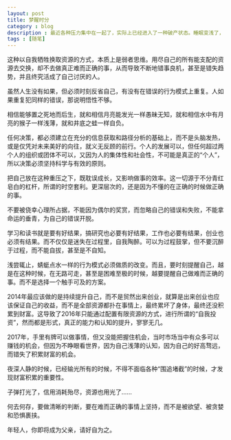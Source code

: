 ```yaml
---
layout: post
title: 梦醒时分
category : blog
description : 最近各种压力集中在一起了，实际上已经进入了一种破产状态。睡眠变浅了，某夜梦醒之后有感。
tags : [随笔]
---
```


这种以自我牺牲换取资源的方式，本质上是弱者思维。用尽自己的所有能支配的资源去交换，却不去做真正难而正确的事，从而导致不断地错事良机，甚至是错失趋势，并且终究活成了自己讨厌的人。

虽然人生没有如果，但必须时刻反省自己，有没有在错误的行为模式上重复。人如果重复犯同样的错误，那说明悟性不够。

相信能够置之死地而后生，就和相信月亮能发光一样愚昧无知，就和相信水中有月亮的猴子一样浅薄，就和井底之蛙一样自负。

任何决策，都必须建立在充分的信息获取和路径分析的基础上，而不是头脑发热，或是仅凭对未来美好的向往，就义无反顾的前行。个人的发展可以，但任何超过两个人的组织或团体不可以，又因为人的集体性和社会性，不可能是真正的“个人”，所以决策必须坚持科学与有效的原则。

把自己放在这种重压之下，既耽误成长，又影响做事的效率。这一切源于不分青红皂白的杠杆，所谓的时空套利。更深层次的，还是因为不懂的在正确的时候做正确的事。

不要被侥幸心理所占据，不能因为偶尔的奖赏，而忽略自己的错误和失败，不能拿命运的垂青，为自己的错误开脱。

学习和读书就是要有好结果，搞研究也必要有好结果，工作也必要有结果，创业也必须有结果。而不仅仅是迷失在过程里，自我陶醉。可以为过程鼓掌，但不要沉醉于过程，而不能自拔，甚至是不自知。

浅尝辄止，蜻蜓点水一样的行为模式必须做质的改变。而且，要时刻提醒自己，越是在这种时候，在无路可走，甚至是困难至极的时候，越要提醒自己做难而正确的事。而不是选择一个触手可及的方案。

2014年最应该做的是持续提升自己，而不是贸然出来创业，就算是出来创业也应该保证自己的收益，而不是全部资源都扑在事情上，最终累坏了身体，最终还没积累到财富。这导致了2016年只能通过配置有限资源的方式，进行所谓的“自我投资”，然而都是形式，真正的能力和认知的提升，寥寥无几。

2017年，手里有牌可以做事情，但又没能把握住机会，当时市场当中有众多可以赚钱的机会，但因为不睁眼看世界，因为自己浅薄的认知，因为自己的好高骛远，而错失了积累财富的机会。

夜深人静的时候，已经输光所有的时候，不得不面临各种“围追堵截”的时候，才发现财富积累的重要性。

子弹打光了，信用消耗殆尽，资源也用光了……

何去何存，要做清晰的判断，要在难而正确的事情上坚持，而不是被欲望、被贪婪和恐惧裹挟。

年轻人，你即将成为父亲，请好自为之。